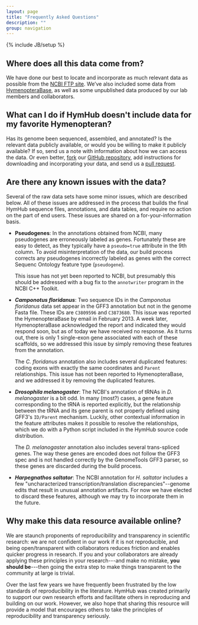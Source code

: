 ```yaml
---
layout: page
title: "Frequently Asked Questions"
description: ""
group: navigation
---
```

{% include JB/setup %}

## Where does all this data come from?

We have done our best to locate and incorporate as much relevant data as possible from the [NCBI FTP site](ftp://ftp.ncbi.nlm.nih.gov/genomes).
We’ve also included some data from [HymenopteraBase](ftp://ftp.ncbi.nlm.nih.gov/genomes), as well as some unpublished data produced by our lab members and collaborators.

## What can I do if HymHub doesn't include data for my favorite Hymenopteran?

Has its genome been sequenced, assembled, and annotated?
Is the relevant data publicly available, or would you be willing to make it publicly available?
If so, send us a note with information about how we can access the data.
Or even better, [fork](https://help.github.com/articles/fork-a-repo/) our [GitHub repository](http://github.com/BrendelGroup/HymHub), add instructions for downloading and incorporating your data, and send us a [pull request](https://help.github.com/articles/using-pull-requests/).

## Are there any known issues with the data?

Several of the raw data sets have some minor issues, which are described below.
All of these issues are addressed in the process that builds the final HymHub sequence files, annotations, and data tables, and require no action on the part of end users.
These issues are shared on a for-your-information basis.

* **Pseudogenes**: In the annotations obtained from NCBI, many pseudogenes are erroneously labeled as genes.
  Fortunately these are easy to detect, as they typically have a ``pseudo=true`` attribute in the 9th column.
  To avoid misinterpretation of the data, our build process corrects any pseudogenes incorrectly labeled as genes with the correct Sequenc Ontology feature type (`pseudogene`).
  
  This issue has not yet been reported to NCBI, but presumably this should be addressed with a bug fix to the ``annotwriter`` program in the NCBI C++ Toolkit.

* **_Camponotus floridanus_**: Two sequence IDs in the *Camponotus floridanus* data set appear in the GFF3 annotation but not in the genome Fasta file.
  These IDs are ``C3809596`` and ``C3873680``.
  This issue was reported the HymenopteraBase by email in February 2013.
  A week later, HymenopteraBase acknowledged the report and indicated they would respond soon, but as of today we have received no response.
  As it turns out, there is only 1 single-exon gene associated with each of these scaffolds, so we addressed this issue by simply removing these features from the annotation.

  The *C. floridanus* annotation also includes several duplicated features: coding exons with exactly the same coordinates and ```Parent``` relationships.
  This issue has not been reported to HymenopteraBase, and we addressed it by removing the duplicated features.

* **_Drosophila melanogaster_**: The NCBI's annotation of tRNAs in *D. melanogaster* is a bit odd.
  In many (most?) cases, a gene feature corresponding to the tRNA is reported explicitly, but the relationship between the tRNA and its gene parent is not properly defined using GFF3's ``ID/Parent`` mechanism.
  Luckily, other contextual information in the feature attributes makes it possible to resolve the relationships, which we do with a Python script included in the HymHub source code distribution.
  
  The *D. melanogaster* annotation also includes several trans-spliced genes.
  The way these genes are encoded does not follow the GFF3 spec and is not handled correctly by the GenomeTools GFF3 parser, so these genes are discarded during the build process.

* **_Harpegnathos saltator_**: The NCBI annotation for *H. saltator* includes a few "uncharacterized transcription/translation discrepancies"--genome edits that result in unusual annotation artifacts.
  For now we have elected to discard these features, although we may try to incorporate them in the future.

## Why make this data resource available online?

We are staunch proponents of reproducibility and transparency in scientific research: we are not confident in our work if it is not reproducible, and being open/transparent with collaborators reduces friction and enables quicker progress in research.
If you and your collaborators are already applying these principles in your research---and make no mistake, **you should be**---then going the extra step to make things transparent to the community at large is trivial.

Over the last few years we have frequently been frustrated by the low standards of reproducibility in the literature.
HymHub was created primarily to support our own research efforts and facilitate others in reproducing and building on our work.
However, we also hope that sharing this resource will provide a model that encourages others to take the principles of reproducibility and transparency seriously.
